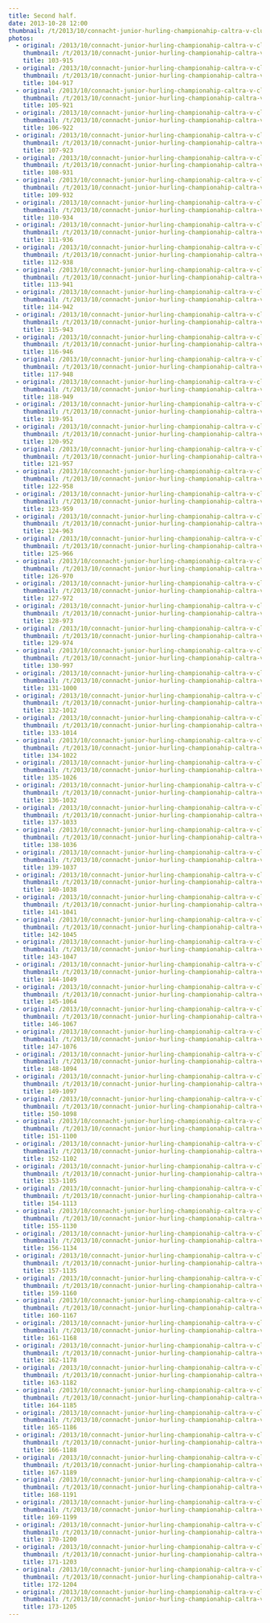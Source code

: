 ```yaml
---
title: Second half.
date: 2013-10-28 12:00
thumbnail: /t/2013/10/connacht-junior-hurling-championahip-caltra-v-cluainin/second-half/103-915.jpg
photos:
  - original: /2013/10/connacht-junior-hurling-championahip-caltra-v-cluainin/second-half/103-915.jpg
    thumbnail: /t/2013/10/connacht-junior-hurling-championahip-caltra-v-cluainin/second-half/103-915.jpg
    title: 103-915
  - original: /2013/10/connacht-junior-hurling-championahip-caltra-v-cluainin/second-half/104-917.jpg
    thumbnail: /t/2013/10/connacht-junior-hurling-championahip-caltra-v-cluainin/second-half/104-917.jpg
    title: 104-917
  - original: /2013/10/connacht-junior-hurling-championahip-caltra-v-cluainin/second-half/105-921.jpg
    thumbnail: /t/2013/10/connacht-junior-hurling-championahip-caltra-v-cluainin/second-half/105-921.jpg
    title: 105-921
  - original: /2013/10/connacht-junior-hurling-championahip-caltra-v-cluainin/second-half/106-922.jpg
    thumbnail: /t/2013/10/connacht-junior-hurling-championahip-caltra-v-cluainin/second-half/106-922.jpg
    title: 106-922
  - original: /2013/10/connacht-junior-hurling-championahip-caltra-v-cluainin/second-half/107-923.jpg
    thumbnail: /t/2013/10/connacht-junior-hurling-championahip-caltra-v-cluainin/second-half/107-923.jpg
    title: 107-923
  - original: /2013/10/connacht-junior-hurling-championahip-caltra-v-cluainin/second-half/108-931.jpg
    thumbnail: /t/2013/10/connacht-junior-hurling-championahip-caltra-v-cluainin/second-half/108-931.jpg
    title: 108-931
  - original: /2013/10/connacht-junior-hurling-championahip-caltra-v-cluainin/second-half/109-932.jpg
    thumbnail: /t/2013/10/connacht-junior-hurling-championahip-caltra-v-cluainin/second-half/109-932.jpg
    title: 109-932
  - original: /2013/10/connacht-junior-hurling-championahip-caltra-v-cluainin/second-half/110-934.jpg
    thumbnail: /t/2013/10/connacht-junior-hurling-championahip-caltra-v-cluainin/second-half/110-934.jpg
    title: 110-934
  - original: /2013/10/connacht-junior-hurling-championahip-caltra-v-cluainin/second-half/111-936.jpg
    thumbnail: /t/2013/10/connacht-junior-hurling-championahip-caltra-v-cluainin/second-half/111-936.jpg
    title: 111-936
  - original: /2013/10/connacht-junior-hurling-championahip-caltra-v-cluainin/second-half/112-938.jpg
    thumbnail: /t/2013/10/connacht-junior-hurling-championahip-caltra-v-cluainin/second-half/112-938.jpg
    title: 112-938
  - original: /2013/10/connacht-junior-hurling-championahip-caltra-v-cluainin/second-half/113-941.jpg
    thumbnail: /t/2013/10/connacht-junior-hurling-championahip-caltra-v-cluainin/second-half/113-941.jpg
    title: 113-941
  - original: /2013/10/connacht-junior-hurling-championahip-caltra-v-cluainin/second-half/114-942.jpg
    thumbnail: /t/2013/10/connacht-junior-hurling-championahip-caltra-v-cluainin/second-half/114-942.jpg
    title: 114-942
  - original: /2013/10/connacht-junior-hurling-championahip-caltra-v-cluainin/second-half/115-943.jpg
    thumbnail: /t/2013/10/connacht-junior-hurling-championahip-caltra-v-cluainin/second-half/115-943.jpg
    title: 115-943
  - original: /2013/10/connacht-junior-hurling-championahip-caltra-v-cluainin/second-half/116-946.jpg
    thumbnail: /t/2013/10/connacht-junior-hurling-championahip-caltra-v-cluainin/second-half/116-946.jpg
    title: 116-946
  - original: /2013/10/connacht-junior-hurling-championahip-caltra-v-cluainin/second-half/117-948.jpg
    thumbnail: /t/2013/10/connacht-junior-hurling-championahip-caltra-v-cluainin/second-half/117-948.jpg
    title: 117-948
  - original: /2013/10/connacht-junior-hurling-championahip-caltra-v-cluainin/second-half/118-949.jpg
    thumbnail: /t/2013/10/connacht-junior-hurling-championahip-caltra-v-cluainin/second-half/118-949.jpg
    title: 118-949
  - original: /2013/10/connacht-junior-hurling-championahip-caltra-v-cluainin/second-half/119-951.jpg
    thumbnail: /t/2013/10/connacht-junior-hurling-championahip-caltra-v-cluainin/second-half/119-951.jpg
    title: 119-951
  - original: /2013/10/connacht-junior-hurling-championahip-caltra-v-cluainin/second-half/120-952.jpg
    thumbnail: /t/2013/10/connacht-junior-hurling-championahip-caltra-v-cluainin/second-half/120-952.jpg
    title: 120-952
  - original: /2013/10/connacht-junior-hurling-championahip-caltra-v-cluainin/second-half/121-957.jpg
    thumbnail: /t/2013/10/connacht-junior-hurling-championahip-caltra-v-cluainin/second-half/121-957.jpg
    title: 121-957
  - original: /2013/10/connacht-junior-hurling-championahip-caltra-v-cluainin/second-half/122-958.jpg
    thumbnail: /t/2013/10/connacht-junior-hurling-championahip-caltra-v-cluainin/second-half/122-958.jpg
    title: 122-958
  - original: /2013/10/connacht-junior-hurling-championahip-caltra-v-cluainin/second-half/123-959.jpg
    thumbnail: /t/2013/10/connacht-junior-hurling-championahip-caltra-v-cluainin/second-half/123-959.jpg
    title: 123-959
  - original: /2013/10/connacht-junior-hurling-championahip-caltra-v-cluainin/second-half/124-963.jpg
    thumbnail: /t/2013/10/connacht-junior-hurling-championahip-caltra-v-cluainin/second-half/124-963.jpg
    title: 124-963
  - original: /2013/10/connacht-junior-hurling-championahip-caltra-v-cluainin/second-half/125-966.jpg
    thumbnail: /t/2013/10/connacht-junior-hurling-championahip-caltra-v-cluainin/second-half/125-966.jpg
    title: 125-966
  - original: /2013/10/connacht-junior-hurling-championahip-caltra-v-cluainin/second-half/126-970.jpg
    thumbnail: /t/2013/10/connacht-junior-hurling-championahip-caltra-v-cluainin/second-half/126-970.jpg
    title: 126-970
  - original: /2013/10/connacht-junior-hurling-championahip-caltra-v-cluainin/second-half/127-972.jpg
    thumbnail: /t/2013/10/connacht-junior-hurling-championahip-caltra-v-cluainin/second-half/127-972.jpg
    title: 127-972
  - original: /2013/10/connacht-junior-hurling-championahip-caltra-v-cluainin/second-half/128-973.jpg
    thumbnail: /t/2013/10/connacht-junior-hurling-championahip-caltra-v-cluainin/second-half/128-973.jpg
    title: 128-973
  - original: /2013/10/connacht-junior-hurling-championahip-caltra-v-cluainin/second-half/129-974.jpg
    thumbnail: /t/2013/10/connacht-junior-hurling-championahip-caltra-v-cluainin/second-half/129-974.jpg
    title: 129-974
  - original: /2013/10/connacht-junior-hurling-championahip-caltra-v-cluainin/second-half/130-997.jpg
    thumbnail: /t/2013/10/connacht-junior-hurling-championahip-caltra-v-cluainin/second-half/130-997.jpg
    title: 130-997
  - original: /2013/10/connacht-junior-hurling-championahip-caltra-v-cluainin/second-half/131-1000.jpg
    thumbnail: /t/2013/10/connacht-junior-hurling-championahip-caltra-v-cluainin/second-half/131-1000.jpg
    title: 131-1000
  - original: /2013/10/connacht-junior-hurling-championahip-caltra-v-cluainin/second-half/132-1012.jpg
    thumbnail: /t/2013/10/connacht-junior-hurling-championahip-caltra-v-cluainin/second-half/132-1012.jpg
    title: 132-1012
  - original: /2013/10/connacht-junior-hurling-championahip-caltra-v-cluainin/second-half/133-1014.jpg
    thumbnail: /t/2013/10/connacht-junior-hurling-championahip-caltra-v-cluainin/second-half/133-1014.jpg
    title: 133-1014
  - original: /2013/10/connacht-junior-hurling-championahip-caltra-v-cluainin/second-half/134-1022.jpg
    thumbnail: /t/2013/10/connacht-junior-hurling-championahip-caltra-v-cluainin/second-half/134-1022.jpg
    title: 134-1022
  - original: /2013/10/connacht-junior-hurling-championahip-caltra-v-cluainin/second-half/135-1026.jpg
    thumbnail: /t/2013/10/connacht-junior-hurling-championahip-caltra-v-cluainin/second-half/135-1026.jpg
    title: 135-1026
  - original: /2013/10/connacht-junior-hurling-championahip-caltra-v-cluainin/second-half/136-1032.jpg
    thumbnail: /t/2013/10/connacht-junior-hurling-championahip-caltra-v-cluainin/second-half/136-1032.jpg
    title: 136-1032
  - original: /2013/10/connacht-junior-hurling-championahip-caltra-v-cluainin/second-half/137-1033.jpg
    thumbnail: /t/2013/10/connacht-junior-hurling-championahip-caltra-v-cluainin/second-half/137-1033.jpg
    title: 137-1033
  - original: /2013/10/connacht-junior-hurling-championahip-caltra-v-cluainin/second-half/138-1036.jpg
    thumbnail: /t/2013/10/connacht-junior-hurling-championahip-caltra-v-cluainin/second-half/138-1036.jpg
    title: 138-1036
  - original: /2013/10/connacht-junior-hurling-championahip-caltra-v-cluainin/second-half/139-1037.jpg
    thumbnail: /t/2013/10/connacht-junior-hurling-championahip-caltra-v-cluainin/second-half/139-1037.jpg
    title: 139-1037
  - original: /2013/10/connacht-junior-hurling-championahip-caltra-v-cluainin/second-half/140-1038.jpg
    thumbnail: /t/2013/10/connacht-junior-hurling-championahip-caltra-v-cluainin/second-half/140-1038.jpg
    title: 140-1038
  - original: /2013/10/connacht-junior-hurling-championahip-caltra-v-cluainin/second-half/141-1041.jpg
    thumbnail: /t/2013/10/connacht-junior-hurling-championahip-caltra-v-cluainin/second-half/141-1041.jpg
    title: 141-1041
  - original: /2013/10/connacht-junior-hurling-championahip-caltra-v-cluainin/second-half/142-1045.jpg
    thumbnail: /t/2013/10/connacht-junior-hurling-championahip-caltra-v-cluainin/second-half/142-1045.jpg
    title: 142-1045
  - original: /2013/10/connacht-junior-hurling-championahip-caltra-v-cluainin/second-half/143-1047.jpg
    thumbnail: /t/2013/10/connacht-junior-hurling-championahip-caltra-v-cluainin/second-half/143-1047.jpg
    title: 143-1047
  - original: /2013/10/connacht-junior-hurling-championahip-caltra-v-cluainin/second-half/144-1049.jpg
    thumbnail: /t/2013/10/connacht-junior-hurling-championahip-caltra-v-cluainin/second-half/144-1049.jpg
    title: 144-1049
  - original: /2013/10/connacht-junior-hurling-championahip-caltra-v-cluainin/second-half/145-1064.jpg
    thumbnail: /t/2013/10/connacht-junior-hurling-championahip-caltra-v-cluainin/second-half/145-1064.jpg
    title: 145-1064
  - original: /2013/10/connacht-junior-hurling-championahip-caltra-v-cluainin/second-half/146-1067.jpg
    thumbnail: /t/2013/10/connacht-junior-hurling-championahip-caltra-v-cluainin/second-half/146-1067.jpg
    title: 146-1067
  - original: /2013/10/connacht-junior-hurling-championahip-caltra-v-cluainin/second-half/147-1076.jpg
    thumbnail: /t/2013/10/connacht-junior-hurling-championahip-caltra-v-cluainin/second-half/147-1076.jpg
    title: 147-1076
  - original: /2013/10/connacht-junior-hurling-championahip-caltra-v-cluainin/second-half/148-1094.jpg
    thumbnail: /t/2013/10/connacht-junior-hurling-championahip-caltra-v-cluainin/second-half/148-1094.jpg
    title: 148-1094
  - original: /2013/10/connacht-junior-hurling-championahip-caltra-v-cluainin/second-half/149-1097.jpg
    thumbnail: /t/2013/10/connacht-junior-hurling-championahip-caltra-v-cluainin/second-half/149-1097.jpg
    title: 149-1097
  - original: /2013/10/connacht-junior-hurling-championahip-caltra-v-cluainin/second-half/150-1098.jpg
    thumbnail: /t/2013/10/connacht-junior-hurling-championahip-caltra-v-cluainin/second-half/150-1098.jpg
    title: 150-1098
  - original: /2013/10/connacht-junior-hurling-championahip-caltra-v-cluainin/second-half/151-1100.jpg
    thumbnail: /t/2013/10/connacht-junior-hurling-championahip-caltra-v-cluainin/second-half/151-1100.jpg
    title: 151-1100
  - original: /2013/10/connacht-junior-hurling-championahip-caltra-v-cluainin/second-half/152-1102.jpg
    thumbnail: /t/2013/10/connacht-junior-hurling-championahip-caltra-v-cluainin/second-half/152-1102.jpg
    title: 152-1102
  - original: /2013/10/connacht-junior-hurling-championahip-caltra-v-cluainin/second-half/153-1105.jpg
    thumbnail: /t/2013/10/connacht-junior-hurling-championahip-caltra-v-cluainin/second-half/153-1105.jpg
    title: 153-1105
  - original: /2013/10/connacht-junior-hurling-championahip-caltra-v-cluainin/second-half/154-1113.jpg
    thumbnail: /t/2013/10/connacht-junior-hurling-championahip-caltra-v-cluainin/second-half/154-1113.jpg
    title: 154-1113
  - original: /2013/10/connacht-junior-hurling-championahip-caltra-v-cluainin/second-half/155-1130.jpg
    thumbnail: /t/2013/10/connacht-junior-hurling-championahip-caltra-v-cluainin/second-half/155-1130.jpg
    title: 155-1130
  - original: /2013/10/connacht-junior-hurling-championahip-caltra-v-cluainin/second-half/156-1134.jpg
    thumbnail: /t/2013/10/connacht-junior-hurling-championahip-caltra-v-cluainin/second-half/156-1134.jpg
    title: 156-1134
  - original: /2013/10/connacht-junior-hurling-championahip-caltra-v-cluainin/second-half/157-1135.jpg
    thumbnail: /t/2013/10/connacht-junior-hurling-championahip-caltra-v-cluainin/second-half/157-1135.jpg
    title: 157-1135
  - original: /2013/10/connacht-junior-hurling-championahip-caltra-v-cluainin/second-half/159-1160.jpg
    thumbnail: /t/2013/10/connacht-junior-hurling-championahip-caltra-v-cluainin/second-half/159-1160.jpg
    title: 159-1160
  - original: /2013/10/connacht-junior-hurling-championahip-caltra-v-cluainin/second-half/160-1167.jpg
    thumbnail: /t/2013/10/connacht-junior-hurling-championahip-caltra-v-cluainin/second-half/160-1167.jpg
    title: 160-1167
  - original: /2013/10/connacht-junior-hurling-championahip-caltra-v-cluainin/second-half/161-1168.jpg
    thumbnail: /t/2013/10/connacht-junior-hurling-championahip-caltra-v-cluainin/second-half/161-1168.jpg
    title: 161-1168
  - original: /2013/10/connacht-junior-hurling-championahip-caltra-v-cluainin/second-half/162-1178.jpg
    thumbnail: /t/2013/10/connacht-junior-hurling-championahip-caltra-v-cluainin/second-half/162-1178.jpg
    title: 162-1178
  - original: /2013/10/connacht-junior-hurling-championahip-caltra-v-cluainin/second-half/163-1182.jpg
    thumbnail: /t/2013/10/connacht-junior-hurling-championahip-caltra-v-cluainin/second-half/163-1182.jpg
    title: 163-1182
  - original: /2013/10/connacht-junior-hurling-championahip-caltra-v-cluainin/second-half/164-1185.jpg
    thumbnail: /t/2013/10/connacht-junior-hurling-championahip-caltra-v-cluainin/second-half/164-1185.jpg
    title: 164-1185
  - original: /2013/10/connacht-junior-hurling-championahip-caltra-v-cluainin/second-half/165-1186.jpg
    thumbnail: /t/2013/10/connacht-junior-hurling-championahip-caltra-v-cluainin/second-half/165-1186.jpg
    title: 165-1186
  - original: /2013/10/connacht-junior-hurling-championahip-caltra-v-cluainin/second-half/166-1188.jpg
    thumbnail: /t/2013/10/connacht-junior-hurling-championahip-caltra-v-cluainin/second-half/166-1188.jpg
    title: 166-1188
  - original: /2013/10/connacht-junior-hurling-championahip-caltra-v-cluainin/second-half/167-1189.jpg
    thumbnail: /t/2013/10/connacht-junior-hurling-championahip-caltra-v-cluainin/second-half/167-1189.jpg
    title: 167-1189
  - original: /2013/10/connacht-junior-hurling-championahip-caltra-v-cluainin/second-half/168-1191.jpg
    thumbnail: /t/2013/10/connacht-junior-hurling-championahip-caltra-v-cluainin/second-half/168-1191.jpg
    title: 168-1191
  - original: /2013/10/connacht-junior-hurling-championahip-caltra-v-cluainin/second-half/169-1199.jpg
    thumbnail: /t/2013/10/connacht-junior-hurling-championahip-caltra-v-cluainin/second-half/169-1199.jpg
    title: 169-1199
  - original: /2013/10/connacht-junior-hurling-championahip-caltra-v-cluainin/second-half/170-1200.jpg
    thumbnail: /t/2013/10/connacht-junior-hurling-championahip-caltra-v-cluainin/second-half/170-1200.jpg
    title: 170-1200
  - original: /2013/10/connacht-junior-hurling-championahip-caltra-v-cluainin/second-half/171-1203.jpg
    thumbnail: /t/2013/10/connacht-junior-hurling-championahip-caltra-v-cluainin/second-half/171-1203.jpg
    title: 171-1203
  - original: /2013/10/connacht-junior-hurling-championahip-caltra-v-cluainin/second-half/172-1204.jpg
    thumbnail: /t/2013/10/connacht-junior-hurling-championahip-caltra-v-cluainin/second-half/172-1204.jpg
    title: 172-1204
  - original: /2013/10/connacht-junior-hurling-championahip-caltra-v-cluainin/second-half/173-1205.jpg
    thumbnail: /t/2013/10/connacht-junior-hurling-championahip-caltra-v-cluainin/second-half/173-1205.jpg
    title: 173-1205
---
```

